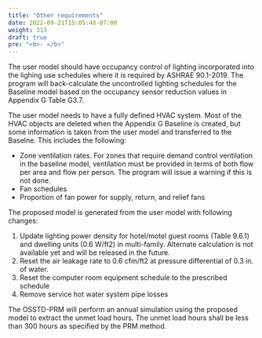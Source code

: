 ```yaml
---
title: "Other requirements"
date: 2022-09-21T15:05:48-07:00
weight: 313
draft: true
pre: "<b>- </b>"
---
```


The user model should have occupancy control of lighting incorporated into the lighing use schedules where it is required by ASHRAE 90.1-2019. The program will back-calculate the uncontrolled lighting schedules for the Baseline model based on the occupancy sensor reduction values in Appendix G Table G3.7.

The user model needs to have a fully defined HVAC system. Most of the HVAC objects are deleted when the Appendix G Baseline is created, but some information is taken from the user model and transferred to the Baselne. This includes the following:

- Zone ventilation rates. For zones that require demand control ventilation in the baseline model, ventilation must be provided in terms of both flow per area and flow per person. The program will issue a warning if this is not done.
- Fan schedules
- Proportion of fan power for supply, return, and relief fans

The proposed model is generated from the user model with following changes:

1. Update lighting power density for hotel/motel guest rooms (Table 9.6.1) and dwelling units (0.6 W/ft2) in multi-family. Alternate calculation is not available yet and will be released in the future.
2. Reset the air leakage rate to 0.6 cfm/ft2 at pressure differential of 0.3 in. of water.
3. Reset the computer room equipment schedule to the prescribed schedule
4. Remove service hot water system pipe losses

The OSSTD-PRM will perform an annual simulation using the proposed model to extract the unmet load hours. The unmet load hours shall be less than 300 hours as specified by the PRM method.
